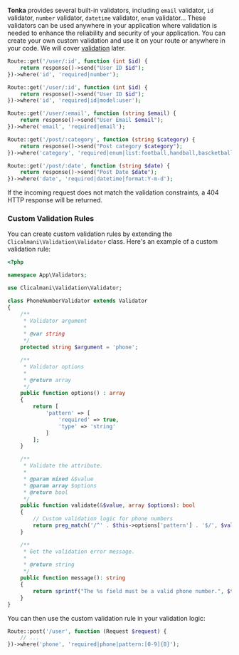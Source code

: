 **Tonka** provides several built-in validators, including `email` validator, `id` validator, `number` validator, `datetime` validator, `enum` validator... These validators can be used anywhere in your application where validation is needed to enhance the reliability and security of your application. You can create your own custom validation and use it on your route or anywhere in your code. We will cover [validation](routing.md?id=validation) later.

```php
Route::get('/user/:id', function (int $id) {
    return response()->send("User ID $id");
})->where('id', 'required|number');

Route::get('/user/:id', function (int $id) {
    return response()->send("User ID $id");
})->where('id', 'required|id|model:user');

Route::get('/user/:email', function (string $email) {
    return response()->send("User Email $email");
})->where('email', 'required|email');

Route::get('/post/:category', function (string $category) {
    return response()->send("Post category $category");
})->where('category', 'required|enum|list:football,handball,bascketball');

Route::get('/post/:date', function (string $date) {
    return response()->send("Post Date $date");
})->where('date', 'required|datetime|format:Y-m-d');
```

If the incoming request does not match the validation constraints, a 404 HTTP response will be returned.

### Custom Validation Rules

You can create custom validation rules by extending the `Clicalmani\Validation\Validator` class. Here's an example of a custom validation rule:

```php
<?php

namespace App\Validators;

use Clicalmani\Validation\Validator;

class PhoneNumberValidator extends Validator
{
    /**
     * Validator argument
     * 
     * @var string
     */
    protected string $argument = 'phone';

    /**
     * Validator options
     * 
     * @return array
     */
    public function options() : array
    {
        return [
            'pattern' => [
                'required' => true,
                'type' => 'string'
            ]
        ];
    }

    /**
     * Validate the attribute.
     *
     * @param mixed &$value
     * @param array $options
     * @return bool
     */
    public function validate(&$value, array $options): bool
    {
        // Custom validation logic for phone numbers
        return preg_match('/^' . $this->options['pattern'] . '$/', $value);
    }

    /**
     * Get the validation error message.
     *
     * @return string
     */
    public function message(): string
    {
        return sprintf("The %s field must be a valid phone number.", $this->parameter);
    }
}
```

You can then use the custom validation rule in your validation logic:

```php
Route::post('/user', function (Request $request) {
    // ...
})->where('phone', 'required|phone|pattern:[0-9]{8}');
```